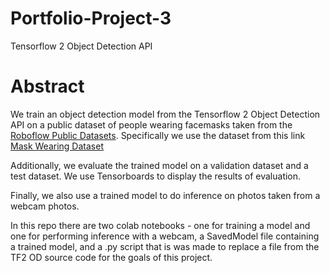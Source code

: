 # Portfolio-Project-3
Tensorflow 2 Object Detection API

# Abstract

We train an object detection model from the Tensorflow 2 Object Detection API on a public dataset of people wearing facemasks taken from the [Roboflow Public Datasets](https://public.roboflow.com/). Specifically we use the dataset from this link [Mask Wearing Dataset
](https://public.roboflow.com/object-detection/mask-wearing)

Additionally, we evaluate the trained model on a validation dataset and a test dataset. We use Tensorboards to display the results of evaluation. 

Finally, we also use a trained model to do inference on photos taken from a webcam photos.  

In this repo there are two colab notebooks - one for training a model and one for performing inference with a webcam, a SavedModel file containing a trained model, and a .py script that is was made to replace a file from the TF2 OD source code for the goals of this project. 

